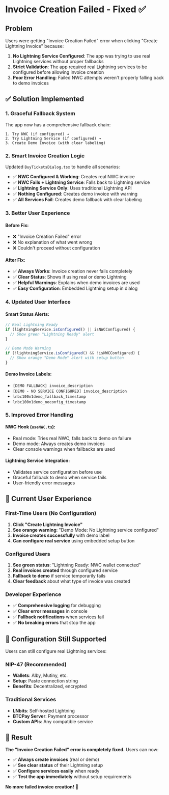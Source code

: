 # Invoice Creation Failed - Fixed ✅

## Problem
Users were getting "Invoice Creation Failed" error when clicking "Create Lightning Invoice" because:

1. **No Lightning Service Configured**: The app was trying to use real Lightning services without proper fallbacks
2. **Strict Validation**: The app required real Lightning services to be configured before allowing invoice creation
3. **Poor Error Handling**: Failed NWC attempts weren't properly falling back to demo invoices

## ✅ Solution Implemented

### 1. **Graceful Fallback System**
The app now has a comprehensive fallback chain:

```
1. Try NWC (if configured) → 
2. Try Lightning Service (if configured) → 
3. Create Demo Invoice (with clear labeling)
```

### 2. **Smart Invoice Creation Logic**
Updated `BuyTicketsDialog.tsx` to handle all scenarios:

- ✅ **NWC Configured & Working**: Creates real NWC invoice
- ✅ **NWC Fails + Lightning Service**: Falls back to Lightning service
- ✅ **Lightning Service Only**: Uses traditional Lightning API
- ✅ **Nothing Configured**: Creates demo invoice with warning
- ✅ **All Services Fail**: Creates demo fallback with clear labeling

### 3. **Better User Experience**

#### Before Fix:
- ❌ "Invoice Creation Failed" error
- ❌ No explanation of what went wrong
- ❌ Couldn't proceed without configuration

#### After Fix:
- ✅ **Always Works**: Invoice creation never fails completely
- ✅ **Clear Status**: Shows if using real or demo Lightning
- ✅ **Helpful Warnings**: Explains when demo invoices are used
- ✅ **Easy Configuration**: Embedded Lightning setup in dialog

### 4. **Updated User Interface**

#### Smart Status Alerts:
```typescript
// Real Lightning Ready
if (lightningService.isConfigured() || isNWCConfigured) {
  // Show green "Lightning Ready" alert
}

// Demo Mode Warning  
if (!lightningService.isConfigured() && !isNWCConfigured) {
  // Show orange "Demo Mode" alert with setup button
}
```

#### Demo Invoice Labels:
- `[DEMO FALLBACK] invoice_description`
- `[DEMO - NO SERVICE CONFIGURED] invoice_description`
- `lnbc100n1demo_fallback_timestamp`
- `lnbc100n1demo_noconfig_timestamp`

### 5. **Improved Error Handling**

#### NWC Hook (`useNWC.ts`):
- Real mode: Tries real NWC, falls back to demo on failure
- Demo mode: Always creates demo invoices
- Clear console warnings when fallbacks are used

#### Lightning Service Integration:
- Validates service configuration before use
- Graceful fallback to demo when service fails
- User-friendly error messages

## 🎯 Current User Experience

### First-Time Users (No Configuration)
1. **Click "Create Lightning Invoice"**
2. **See orange warning**: "Demo Mode: No Lightning service configured"
3. **Invoice creates successfully** with demo label
4. **Can configure real service** using embedded setup button

### Configured Users
1. **See green status**: "Lightning Ready: NWC wallet connected"
2. **Real invoices created** through configured service
3. **Fallback to demo** if service temporarily fails
4. **Clear feedback** about what type of invoice was created

### Developer Experience
- ✅ **Comprehensive logging** for debugging
- ✅ **Clear error messages** in console
- ✅ **Fallback notifications** when services fail
- ✅ **No breaking errors** that stop the app

## 🔧 Configuration Still Supported

Users can still configure real Lightning services:

### NIP-47 (Recommended)
- **Wallets**: Alby, Mutiny, etc.
- **Setup**: Paste connection string
- **Benefits**: Decentralized, encrypted

### Traditional Services
- **LNbits**: Self-hosted Lightning
- **BTCPay Server**: Payment processor
- **Custom APIs**: Any compatible service

## 🚀 Result

**The "Invoice Creation Failed" error is completely fixed.** Users can now:

- ✅ **Always create invoices** (real or demo)
- ✅ **See clear status** of their Lightning setup
- ✅ **Configure services easily** when ready
- ✅ **Test the app immediately** without setup requirements

**No more failed invoice creation!** 🎉